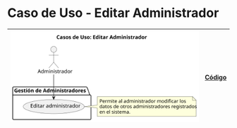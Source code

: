 # Caso de Uso - Editar Administrador

| ![Diagrama de Clases](/casos_de_uso/imagenes/administrador/Editar_Administrador.svg) | [Código](/casos_de_uso/diagramas_casos_de_uso/administrador/editar_administrador/editar_administrador1.puml) |
|--------------------------------------------------------------------------------------|--------------------------------------------------------------------------------------------------------------|